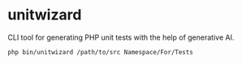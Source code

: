 # unitwizard

CLI tool for generating PHP unit tests with the help of generative AI.

`php bin/unitwizard /path/to/src Namespace/For/Tests`
